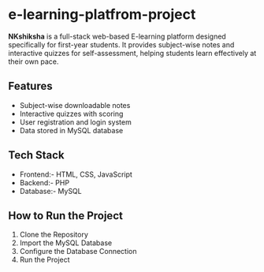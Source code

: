 # e-learning-platfrom-project

**NKshiksha** is a full-stack web-based E-learning platform designed specifically for first-year students. It provides subject-wise notes and interactive quizzes for self-assessment, helping students learn effectively at their own pace.

## Features
<ul style="list-style-type⚫">
  <li>Subject-wise downloadable notes</li>
  <li>Interactive quizzes with scoring</li>
  <li> User registration and login system</li>
  <li>Data stored in MySQL database</li>
</ul>

## Tech Stack
<ul style="list-style-type⚫">
  <li>Frontend:- HTML, CSS, JavaScript</li>
  <li>Backend:- PHP</li>
  <li>Database:- MySQL</li>
</ul>

## How to Run the Project
<ol>
 <li>Clone the Repository</li>
 <li>Import the MySQL Database</li>
 <li>Configure the Database Connection</li>
 <li>Run the Project</li>
</ol>
